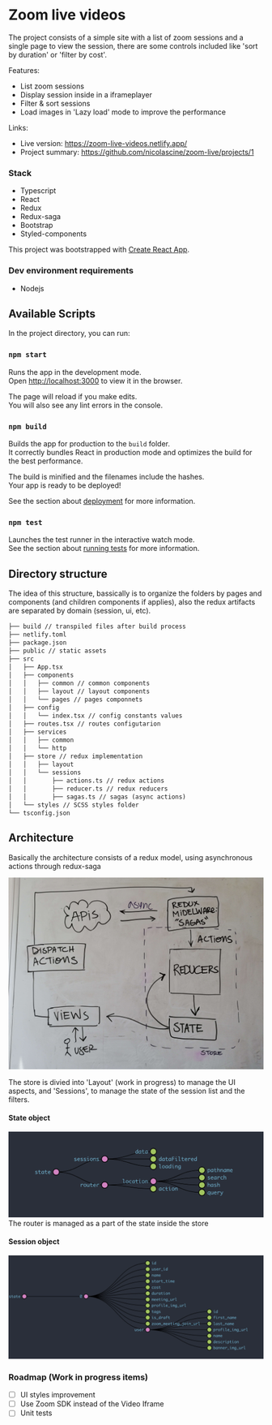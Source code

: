 # Zoom live videos

The project consists of a simple site with a list of zoom sessions and a single page to view the session, there are some controls included like 'sort by duration' or 'filter by cost'.

Features:

- List zoom sessions
- Display session inside in a iframeplayer
- Filter & sort sessions
- Load images in 'Lazy load' mode to improve the performance

Links:

- Live version: https://zoom-live-videos.netlify.app/
- Project summary: https://github.com/nicolascine/zoom-live/projects/1

### Stack

- Typescript
- React
- Redux
- Redux-saga
- Bootstrap
- Styled-components

This project was bootstrapped with [Create React App](https://github.com/facebook/create-react-app).

### Dev environment requirements

- Nodejs

## Available Scripts

In the project directory, you can run:

### `npm start`

Runs the app in the development mode.\
Open [http://localhost:3000](http://localhost:3000) to view it in the browser.

The page will reload if you make edits.\
You will also see any lint errors in the console.

### `npm build`

Builds the app for production to the `build` folder.\
It correctly bundles React in production mode and optimizes the build for the best performance.

The build is minified and the filenames include the hashes.\
Your app is ready to be deployed!

See the section about [deployment](https://facebook.github.io/create-react-app/docs/deployment) for more information.

### `npm test`

Launches the test runner in the interactive watch mode.\
See the section about [running tests](https://facebook.github.io/create-react-app/docs/running-tests) for more information.

## Directory structure

The idea of this structure, bassically is to organize the folders by pages and components (and children components if applies), also the redux artifacts are separated by domain (session, ui, etc).

```
├── build // transpiled files after build process
├── netlify.toml
├── package.json
├── public // static assets
├── src
│   ├── App.tsx
│   ├── components
│   │   ├── common // common components
│   │   ├── layout // layout components
│   │   └── pages // pages componnets
│   ├── config
│   │   └── index.tsx // config constants values
│   ├── routes.tsx // routes configutarion
│   ├── services
│   │   ├── common
│   │   └── http
│   ├── store // redux implementation
│   │   ├── layout
│   │   └── sessions
│   │       ├── actions.ts // redux actions
│   │       ├── reducer.ts // redux reducers
│   │       ├── sagas.ts // sagas (async actions)
│   └── styles // SCSS styles folder
└── tsconfig.json
```

## Architecture

Basically the architecture consists of a redux model, using asynchronous actions through redux-saga

![diagram](https://raw.githubusercontent.com/nicolascine/zoom-live/main/public/diagram.jpg)

The store is divied into 'Layout' (work in progress) to manage the UI aspects, and 'Sessions', to manage the state of the session list and the filters.

#### State object

![diagram](https://raw.githubusercontent.com/nicolascine/zoom-live/main/public/state1.png)
The router is managed as a part of the state inside the store

#### Session object

![diagram](https://raw.githubusercontent.com/nicolascine/zoom-live/main/public/state2.png)

### Roadmap (Work in progress items)

- [ ] UI styles improvement
- [ ] Use Zoom SDK instead of the Video Iframe
- [ ] Unit tests
